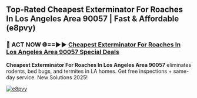 ## Top-Rated Cheapest Exterminator For Roaches In Los Angeles Area 90057 | Fast & Affordable (e8pvy)

<h3>🐜 ACT NOW 🌐==►► <a href="https://tinyurl.com/2dysvsjj" rel="nofollow">Cheapest Exterminator For Roaches In Los Angeles Area 90057 Special Deals</a></h3>

**Cheapest Exterminator For Roaches In Los Angeles Area 90057** eliminates rodents, bed bugs, and termites in LA homes. Get free inspections + same-day service. New Solutions 2025!

[![e8pvy](https://i.imgur.com/JCYaghj.jpeg)](https://tinyurl.com/2dysvsjj)